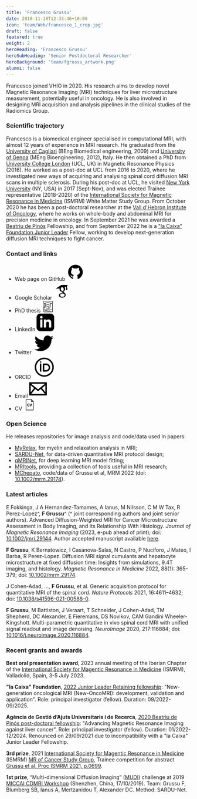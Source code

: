 ```yaml
---
title: 'Francesco Grussu'
date: 2018-11-18T12:33:46+10:00
icon: 'team/Web/francesco_1_crop.jpg'
draft: false
featured: true
weight: 2
heroHeading: 'Francesco Grussu'
heroSubHeading: 'Senior Postdoctoral Researcher'
heroBackground: 'team/fgrussu_artwork.png'
alumni: false
---
```


Francesco joined VHIO in 2020. His research aims to develop novel Magnetic Resonance Imaging (MRI) techniques for liver microstructure measurement, potentially useful in oncology. He is also involved in designing MRI acquisition and analysis pipelines in the clinical studies of the Radiomics Group.
                                                     <br/>

### Scientific trajectory
Francesco is a biomedical engineer specialised in computational MRI, with almost 12 years of experience in MRI research. He graduated from the [University of Cagliari](https://www.unica.it/unica/en/homepage.page) (BEng Biomedical engineering, 2009) and [University of Genoa](https://unige.it/en) (MEng Bioengineering, 2012), Italy. He then obtained a PhD from [University College London](https://www.ucl.ac.uk/) (UCL, UK) in Magnetic Resonance Physics (2016). He worked as a post-doc at UCL from 2016 to 2020, where he investigated new ways of acquiring and analysing spinal cord diffusion MRI scans in multiple sclerosis. During his post-doc at UCL, he visited [New York University](https://med.nyu.edu/departments-institutes/radiology) (NY, USA) in 2017 (Sept-Nov), and was elected Trainee representative (2018-2020) of the [International Society for Magnetic Resonance in Medicine](https://www.ismrm.org/) (ISMRM) White Matter Study Group. From October 2020 he has been a post-doctoral researcher at the [Vall d'Hebron Institute of Oncology](https://www.vhio.net/), where he works on whole-body and abdominal MRI for precision medicine in oncology. In September 2021 he was awarded a [Beatriu de Pinós](https://agaur.gencat.cat/en/Beatriu-de-Pinos) Fellowship, and from September 2022 he is a ["la Caixa" Foundation Junior Leader](https://fundacionlacaixa.org/en/postdoctoral-fellowships-junior-leader-retaining) Fellow, working to develop next-generation diffusion MRI techniques to fight cancer. 


### Contact and links
- Web page on GitHub [![profile](/social/github.svg)](https://fragrussu.github.io)
- Google Scholar [![profile](/social/google-scholar.svg)](https://scholar.google.com/citations?user=Zj5Vt3YAAAAJ&hl=en&oi=ao)
- PhD thesis [![profile](/social/thesis-64.png)](https://discovery.ucl.ac.uk/id/eprint/1477007/7/FGrussu_PhD_final_20160320.pdf)
- LinkedIn [![profile](/social/linkedin.svg)](http://linkedin.com/in/francesco-grussu-9a289775)
- Twitter [![profile](/social/twitter.svg)](https://twitter.com/fragrussu)
- ORCID [![profile](/social/orcid.svg)](https://orcid.org/0000-0002-0945-3909) 
- Email [![profile](/social/mail.svg)](mailto:fgrussu@vhio.net)  
- CV [![profile](/social/cv-64.png)](http://fragrussu.github.io/cvfg.pdf)


### Open Science
He releases repositories for image analysis and code/data used in papers:
* [MyRelax](https://github.com/fragrussu/MyRelax), for myelin and relaxation analysis in MRI;
* [SARDU-Net](https://github.com/fragrussu/sardunet), for data-driven quantitative MRI protocol design;
* [qMRINet](https://github.com/fragrussu/qMRINet), for deep learning MRI model fitting;
* [MRItools](https://github.com/fragrussu/MRItools), providing a collection of tools useful in MRI research;
* [MChepato](https://github.com/fragrussu/MChepato), code/data of Grussu et al, MRM 2022 (doi: [10.1002/mrm.29174](https://doi.org/10.1002/mrm.29174)).


### Latest articles
E Fokkinga, J A Hernandez-Tamames, A Ianus, M Nilsson, C M W Tax, R Perez-Lopez^, **F Grussu**^ (^ joint corresponding authors and joint senior authors). Advanced Diffusion-Weighted MRI for Cancer Microstructure Assessment in Body Imaging, and Its Relationship With Histology. *Journal of Magnetic Resonance Imaging* (2023, e-pub ahead of print); doi: [10.1002/jmri.29144](https://doi.org/10.1002/jmri.29144). Author accepted manuscript available [here](https://radiomicsgroup.github.io/misc/Fokkinga2023_doi_GreenOpenAccess.pdf).

**F Grussu**, K Bernatowicz, I Casanova-Salas, N Castro, P Nuciforo, J Mateo, I Barba, R Perez-Lopez. Diffusion MRI signal cumulants and hepatocyte microstructure at fixed diffusion time: Insights from simulations, 9.4T imaging, and histology. *Magnetic Resonance in Medicine* 2022, 88(1): 365-379; doi: [10.1002/mrm.29174](https://doi.org/10.1002/mrm.29174).

J Cohen-Adad, ..., **F Grussu**, et al. Generic acquisition protocol for quantitative MRI of the spinal cord. *Nature Protocols* 2021, 16:4611–4632; doi: [10.1038/s41596-021-00588-0](https://doi.org/10.1038/s41596-021-00588-0).

**F Grussu**, M Battiston, J Veraart, T Schneider, J Cohen-Adad, TM Shepherd, DC Alexander, E Fieremans, DS Novikov, CAM Gandini Wheeler-Kingshott. Multi-parametric quantitative in vivo spinal cord MRI with unified signal readout and image denoising. *NeuroImage* 2020, 217:116884; doi: [10.1016/j.neuroimage.2020.116884](https://doi.org/10.1016/j.neuroimage.2020.116884).


### Recent grants and awards
**Best oral presentation award**, 2023 annual meeting of the Iberian Chapter of the [International Society for Magentic Resonance in Medicine](https://www.ismrm.org) (ISMRM), Valladolid, Spain, 3-5 July 2023.

**"la Caixa" Foundation**, [2022 Junior Leader Retaining fellowship](https://fundacionlacaixa.org/es/becas-posdoctorado-junior-leader-retaining): "New-generation oncological MRI (New-OncoMRI): development, validation and application". Role: principal investigator (fellow). Duration: 09/2022-09/2025.

**Agència de Gestió d’Ajuts Universitaris i de Recerca**, [2020 Beatriu de Pinós post-doctoral fellowship](https://agaur.gencat.cat/en/Beatriu-de-Pinos/el-programa/index.html): "Advancing Magnetic Resonance Imaging against liver cancer". Role: principal investigator (fellow). Duration: 01/2022-12/2024. Renounced on 29/09/2021 due to incompatibility with a "la Caixa" Junior Leader Fellowship.

**3rd prize**, 2021 [International Society for Magentic Resonance in Medicine](https://www.ismrm.org) (ISMRM) [MR of Cancer Study Group](https://groups.ismrm.org/mr-of-cancer), Trainee competition for abstract [Grussu et al, Proc ISMRM 2021, p.0699](https://www.ismrm.org/21/program-files/O-65.htm).

**1st prize**, “Multi-dimensional Diffusion Imaging” ([MUDI](http://cmic.cs.ucl.ac.uk/cdmri19/challenge.html)) challenge at 2019 [MICCAI CDMRI Workshop](http://cmic.cs.ucl.ac.uk/cdmri19) (Shenzhen, China, 17/10/2019). Team: Grussu F, Blumberg SB, Ianus A, Mertzanidou T, Alexander DC. Method: SARDU-Net.
